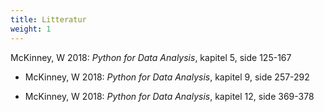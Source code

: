 ```yaml
---
title: Litteratur
weight: 1
---
```

McKinney, W 2018: *Python for Data Analysis*, kapitel 5, side 125-167

- McKinney, W 2018: *Python for Data Analysis*, kapitel 9, side 257-292

- McKinney, W 2018: *Python for Data Analysis*, kapitel 12, side 369-378
